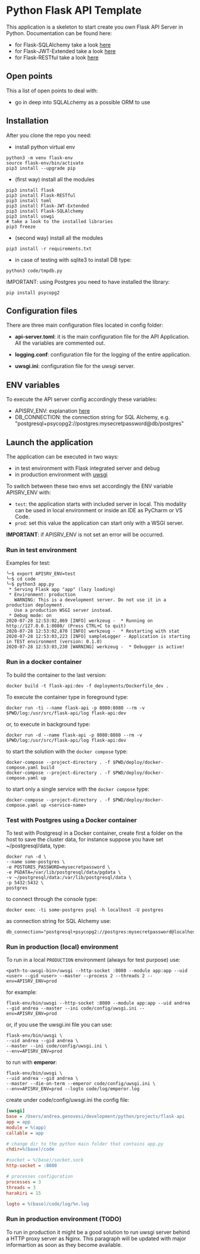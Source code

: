 # Python Flask API Template

This application is a skeleton to start create you own Flask API Server in Python.
Documentation can be found here:

- for Flask-SQLAlchemy take a look [here](https://flask-sqlalchemy.palletsprojects.com/en/2.x/)
- for Flask-JWT-Extended take a look [here](https://flask-jwt-extended.readthedocs.io/en/stable/)
- for Flask-RESTful take a look [here](https://flask-restful.readthedocs.io/en/latest/)

## Open points

This a list of open points to deal with:

- go in deep into SQLALchemy as a possible ORM to use

## Installation

After you clone the repo you need:

- install python virtual env

```shell
python3 -m venv flask-env
source flask-env/bin/activate
pip3 install --upgrade pip
```

- (first way) install all the modules

```shell
pip3 install flask
pip3 install Flask-RESTful
pip3 install toml
pip3 install Flask-JWT-Extended
pip3 install Flask-SQLAlchemy
pip3 install uswgi
# take a look to the installed libraries
pip3 freeze
```

- (second way) install all the modules

```shell
pip3 install -r requirements.txt
```

- in case of testing with sqlite3 to install DB type:

```shell
python3 code/tmpdb.py
```

IMPORTANT: using Postgres you need to have installed the library:

```shell
pip install psycopg2
```

## Configuration files

There are three main configuration files located in config folder:

- **api-server.toml**: it is the main configuration file for the API Application. All the variables are commented out.

- **logging.conf**: configuration file for the logging of the entire application.
  
- **uwsgi.ini**: configuration file for the uwsgi server.

## ENV variables
To execute the API server config accordingly these variables:
- APISRV_ENV: explanation [here](launch-the-application)
- DB_CONNECTION: the connection string for SQL Alchemy, e.g. "postgresql+psycopg2://postgres:mysecretpassword@db/postgres"

## Launch the application

The application can be executed in two ways:

- in test environment with Flask integrated server and debug
- in production environment with [uwsgi](https://uwsgi-docs.readthedocs.io/en/latest/index.html)

To switch between these two envs set accordingly the ENV variable APISRV_ENV with:

- `test`: the application starts with included server in local. This modality can be used in local environment or inside an IDE as PyCharm or VS Code.
- `prod`: set this value the application can start only with a WSGI server.

**IMPORTANT**: if APISRV_ENV is not set an error will be occurred.

### Run in test environment

Examples for test:

```shell
╰─$ export APISRV_ENV=test
╰─$ cd code
╰─$ python3 app.py
 * Serving Flask app "app" (lazy loading)
 * Environment: production
   WARNING: This is a development server. Do not use it in a production deployment.
   Use a production WSGI server instead.
 * Debug mode: on
2020-07-28 12:53:02,869 [INFO] werkzeug -  * Running on http://127.0.0.1:8080/ (Press CTRL+C to quit)
2020-07-28 12:53:02,870 [INFO] werkzeug -  * Restarting with stat
2020-07-28 12:53:03,223 [INFO] sampleLogger - Application is starting in TEST environment (version: 0.1.0)
2020-07-28 12:53:03,230 [WARNING] werkzeug -  * Debugger is active!
```

### Run in a docker container

To build the container to the last version:
```shell
docker build -t flask-api:dev -f deployments/Dockerfile_dev .
```

To execute the container type in foreground type:
```
docker run -ti --name flask-api -p 8080:8080 --rm -v $PWD/log:/usr/src/flask-api/log flask-api:dev
```
or, to execute in background type:
```
docker run -d --name flask-api -p 8080:8080 --rm -v $PWD/log:/usr/src/flask-api/log flask-api:dev
```

to start the solution with the `docker compose` type:
```
docker-compose --project-directory . -f $PWD/deploy/docker-compose.yaml build
docker-compose --project-directory . -f $PWD/deploy/docker-compose.yaml up
```

to start only a single service with the `docker compose` type:
```
docker-compose --project-directory . -f $PWD/deploy/docker-compose.yaml up <service-name>
```

### Test with Postgres using a Docker container

To test with Postgresql in a Docker container, create first a folder on the host to save the cluster data, for instance suppose you have set ~/postgresql/data, type:
```shell
docker run -d \
--name some-postgres \
-e POSTGRES_PASSWORD=mysecretpassword \
-e PGDATA=/var/lib/postgresql/data/pgdata \
-v ~/postgresql/data:/var/lib/postgresql/data \
-p 5432:5432 \
postgres
```
to connect through the console type:
```shell
docker exec -ti some-postgres psql -h localhost -U postgres
```
as connection string for SQL Alchemy use:
```
db_connection="postgresql+psycopg2://postgres:mysecretpassword@localhost/postgres"
```

### Run in production (local) environment

To run in a local `PRODUCTION` environment (always for test purpose) use:

```shell
<path-to-uwsgi-bin>/uwsgi --http-socket :8080 --module app:app --uid <user> --gid <user> --master --process 2 --threads 2 --env=APISRV_ENV=prod

```

for example:

```shell
flask-env/bin/uwsgi --http-socket :8080 --module app:app --uid andrea --gid andrea --master --ini code/config/uwsgi.ini --env=APISRV_ENV=prod
```

or, if you use the uwsgi.ini file you can use:

```shell
flask-env/bin/uwsgi \
--uid andrea --gid andrea \
--master --ini code/config/uwsgi.ini \
--env=APISRV_ENV=prod
```

to run with **emperor**:

```shell
flask-env/bin/uwsgi \
--uid andrea --gid andrea \
--master --die-on-term --emperor code/config/uwsgi.ini \
--env=APISRV_ENV=prod --logto code/log/emperor.log
```

create under code/config/uwsgi.ini the config file:

```ini
[uwsgi]
base = /Users/andrea.genovesi/development/python/projects/flask-api
app = app
module = %(app)
callable = app

# change dir to the python main folder that contains app.py
chdir=%(base)/code

#socket = %(base)/socket.sock
http-socket = :8080

# processes configuration
processes = 3
threads = 3
harakiri = 15

logto = %(base)/code/log/%n.log
```

### Run in production environment (TODO)

To run in production it might be a good solution to run uwsgi server behind a HTTP proxy server as Nginx.
This paragraph will be updated with major informartion as soon as they become available.
